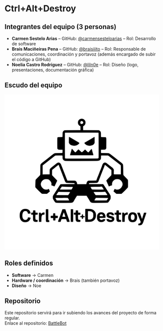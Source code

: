 # Ctrl+Alt+Destroy  

## Integrantes del equipo (3 personas)  
- **Carmen Sestelo Arias** – GitHub: [@carmensesteloarias](https://github.com/carmensesteloarias) – Rol: Desarrollo de software  
- **Brais Maciñeiras Pena** – GitHub: [@braisiiito](https://github.com/braisiiito) – Rol: Responsable de comunicaciones, coordinación y portavoz (además encargado de subir el código a GitHub)  
- **Noelia Castro Rodríguez** – GitHub: [@liln0e](https://github.com/liln0e) – Rol: Diseño (logo, presentaciones, documentación gráfica)  

## Escudo del equipo  
![Logo del equipo](assets/logo.svg)  

## Roles definidos  
- **Software** → Carmen  
- **Hardware / coordinación** → Brais (también portavoz)  
- **Diseño** → Noe  

## Repositorio  
Este repositorio servirá para ir subiendo los avances del proyecto de forma regular.  
Enlace al repositorio: [BattleBot](https://github.com/carmensesteloarias/BattleBot)
